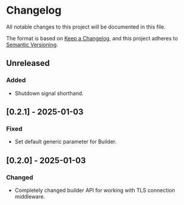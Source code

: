 # Changelog
All notable changes to this project will be documented in this file.

The format is based on [Keep a Changelog](https://keepachangelog.com/en/1.0.0/),
and this project adheres to [Semantic Versioning](https://semver.org/spec/v2.0.0.html).

## Unreleased
### Added
- Shutdown signal shorthand.

## [0.2.1] - 2025-01-03
### Fixed
- Set default generic parameter for Builder.

## [0.2.0] - 2025-01-03
### Changed
- Completely changed builder API for working with TLS connection middleware.
